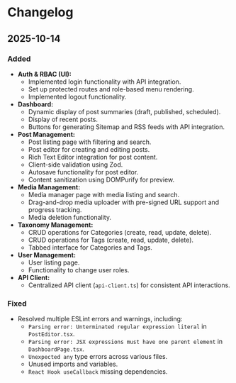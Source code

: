 # Changelog

## 2025-10-14

### Added
- **Auth & RBAC (UI):**
  - Implemented login functionality with API integration.
  - Set up protected routes and role-based menu rendering.
  - Implemented logout functionality.
- **Dashboard:**
  - Dynamic display of post summaries (draft, published, scheduled).
  - Display of recent posts.
  - Buttons for generating Sitemap and RSS feeds with API integration.
- **Post Management:**
  - Post listing page with filtering and search.
  - Post editor for creating and editing posts.
  - Rich Text Editor integration for post content.
  - Client-side validation using Zod.
  - Autosave functionality for post editor.
  - Content sanitization using DOMPurify for preview.
- **Media Management:**
  - Media manager page with media listing and search.
  - Drag-and-drop media uploader with pre-signed URL support and progress tracking.
  - Media deletion functionality.
- **Taxonomy Management:**
  - CRUD operations for Categories (create, read, update, delete).
  - CRUD operations for Tags (create, read, update, delete).
  - Tabbed interface for Categories and Tags.
- **User Management:**
  - User listing page.
  - Functionality to change user roles.
- **API Client:**
  - Centralized API client (`api-client.ts`) for consistent API interactions.

### Fixed
- Resolved multiple ESLint errors and warnings, including:
  - `Parsing error: Unterminated regular expression literal` in `PostEditor.tsx`.
  - `Parsing error: JSX expressions must have one parent element` in `DashboardPage.tsx`.
  - `Unexpected any` type errors across various files.
  - Unused imports and variables.
  - `React Hook useCallback` missing dependencies.

